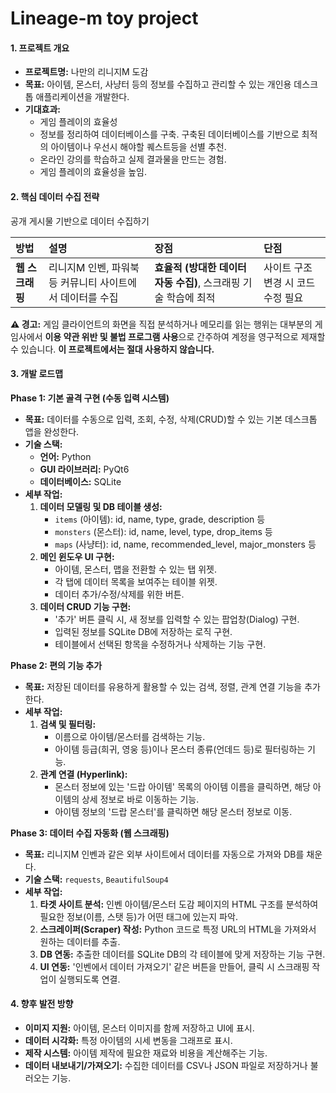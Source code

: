 # Lineage-m toy project
#### 1. 프로젝트 개요

*   **프로젝트명:** 나만의 리니지M 도감
*   **목표:** 아이템, 몬스터, 사냥터 등의 정보를 수집하고 관리할 수 있는 개인용 데스크톱 애플리케이션을 개발한다.
*   **기대효과:**
    *   게임 플레이의 효율성
    *   정보를 정리하여 데이터베이스를 구축. 구축된 데이터베이스를 기반으로 최적의 아이템이나 우선시 해야할 퀘스트등을 선별 추천.
    *   온라인 강의를 학습하고 실제 결과물을 만드는 경험.
    *   게임 플레이의 효율성을 높임.

#### 2. 핵심 데이터 수집 전략

공개 게시물 기반으로 데이터 수집하기

| 방법 | 설명 | 장점 | 단점 | 
| :--- | :--- | :--- | :--- |
| **웹 스크래핑** | 리니지M 인벤, 파워북 등 커뮤니티 사이트에서 데이터를 수집 | **효율적 (방대한 데이터 자동 수집)**, 스크래핑 기술 학습에 최적 | 사이트 구조 변경 시 코드 수정 필요 |

**⚠️ 경고:** 게임 클라이언트의 화면을 직접 분석하거나 메모리를 읽는 행위는 대부분의 게임사에서 **이용 약관 위반 및 불법 프로그램 사용**으로 간주하여 계정을 영구적으로 제재할 수 있습니다. **이 프로젝트에서는 절대 사용하지 않습니다.**

#### 3. 개발 로드맵

**Phase 1: 기본 골격 구현 (수동 입력 시스템)**

*   **목표:** 데이터를 수동으로 입력, 조회, 수정, 삭제(CRUD)할 수 있는 기본 데스크톱 앱을 완성한다.
*   **기술 스택:**
    *   **언어:** Python
    *   **GUI 라이브러리:** PyQt6
    *   **데이터베이스:** SQLite
*   **세부 작업:**
    1.  **데이터 모델링 및 DB 테이블 생성:**
        *   `items` (아이템): id, name, type, grade, description 등
        *   `monsters` (몬스터): id, name, level, type, drop_items 등
        *   `maps` (사냥터): id, name, recommended_level, major_monsters 등
    2.  **메인 윈도우 UI 구현:**
        *   아이템, 몬스터, 맵을 전환할 수 있는 탭 위젯.
        *   각 탭에 데이터 목록을 보여주는 테이블 위젯.
        *   데이터 추가/수정/삭제를 위한 버튼.
    3.  **데이터 CRUD 기능 구현:**
        *   '추가' 버튼 클릭 시, 새 정보를 입력할 수 있는 팝업창(Dialog) 구현.
        *   입력된 정보를 SQLite DB에 저장하는 로직 구현.
        *   테이블에서 선택된 항목을 수정하거나 삭제하는 기능 구현.

**Phase 2: 편의 기능 추가**

*   **목표:** 저장된 데이터를 유용하게 활용할 수 있는 검색, 정렬, 관계 연결 기능을 추가한다.
*   **세부 작업:**
    1.  **검색 및 필터링:**
        *   이름으로 아이템/몬스터를 검색하는 기능.
        *   아이템 등급(희귀, 영웅 등)이나 몬스터 종류(언데드 등)로 필터링하는 기능.
    2.  **관계 연결 (Hyperlink):**
        *   몬스터 정보에 있는 '드랍 아이템' 목록의 아이템 이름을 클릭하면, 해당 아이템의 상세 정보로 바로 이동하는 기능.
        *   아이템 정보의 '드랍 몬스터'를 클릭하면 해당 몬스터 정보로 이동.

**Phase 3: 데이터 수집 자동화 (웹 스크래핑)**

*   **목표:** 리니지M 인벤과 같은 외부 사이트에서 데이터를 자동으로 가져와 DB를 채운다.
*   **기술 스택:** `requests`, `BeautifulSoup4`
*   **세부 작업:**
    1.  **타겟 사이트 분석:** 인벤 아이템/몬스터 도감 페이지의 HTML 구조를 분석하여 필요한 정보(이름, 스탯 등)가 어떤 태그에 있는지 파악.
    2.  **스크레이퍼(Scraper) 작성:** Python 코드로 특정 URL의 HTML을 가져와서 원하는 데이터를 추출.
    3.  **DB 연동:** 추출한 데이터를 SQLite DB의 각 테이블에 맞게 저장하는 기능 구현.
    4.  **UI 연동:** '인벤에서 데이터 가져오기' 같은 버튼을 만들어, 클릭 시 스크래핑 작업이 실행되도록 연결.

#### 4. 향후 발전 방향

*   **이미지 지원:** 아이템, 몬스터 이미지를 함께 저장하고 UI에 표시.
*   **데이터 시각화:** 특정 아이템의 시세 변동을 그래프로 표시.
*   **제작 시스템:** 아이템 제작에 필요한 재료와 비용을 계산해주는 기능.
*   **데이터 내보내기/가져오기:** 수집한 데이터를 CSV나 JSON 파일로 저장하거나 불러오는 기능.

